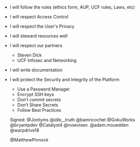 - I will follow the rules (ethics form, AUP, UCF rules, Laws, etc)
- I will respect Access Control 
- I will respect the User's Privacy 
- I will steward resources well
- I will respect our partners
   - Steven Dick
   - UCF Infosec and Networking
- I will write documentation  
- I will protect the Security and Integrity of the Platform
   - Use a Password Manager
   - Encrypt SSH keys 
   - Don’t commit secrets
   - Don’t Share Secrets 
   - Follow Best Practices

   Signed: 
   @Jontyms
   @idle__truth
   @bamricochet
   @GokuWorks
   @bryantpdev
   @Catalyst4
   @rosevixen.
   @adam.mouedden
   @warpdrive18
  
  




   @MatthewPinnock